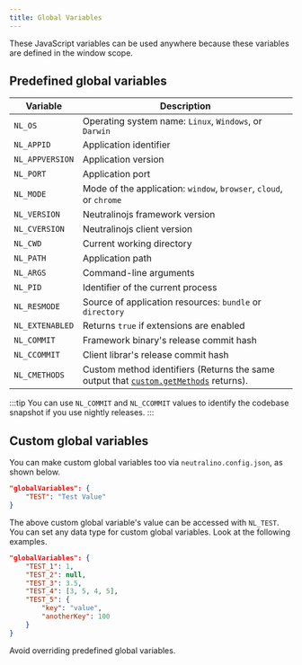 ```yaml
---
title: Global Variables
---
```


These JavaScript variables can be used anywhere because these variables are defined in the window scope.

## Predefined global variables

| Variable      | Description                                                   |
| --- | --- |
| `NL_OS`       | Operating system name: `Linux`, `Windows`, or `Darwin`        |
| `NL_APPID`    | Application identifier                                        |
| `NL_APPVERSION` | Application version                                         |
| `NL_PORT`     | Application port                                              |
| `NL_MODE`     | Mode of the application: `window`, `browser`, `cloud`, or `chrome`      |
| `NL_VERSION`  | Neutralinojs framework version                                   |
| `NL_CVERSION`  | Neutralinojs client version                                  |
| `NL_CWD`      | Current working directory                                     |
| `NL_PATH`     | Application path                                              |
| `NL_ARGS`     | Command-line arguments                                        |
| `NL_PID`      | Identifier of the current process                             |
| `NL_RESMODE`  | Source of application resources: `bundle` or `directory`      |
| `NL_EXTENABLED` | Returns `true` if extensions are enabled     |
| `NL_COMMIT` | Framework binary's release commit hash     |
| `NL_CCOMMIT` | Client librar's release commit hash     |
| `NL_CMETHODS` | Custom method identifiers (Returns the same output that [`custom.getMethods`](custom.md#customgetmethods) returns). |

:::tip
You can use `NL_COMMIT` and `NL_CCOMMIT` values to identify the codebase snapshot if you use nightly releases.
:::


## Custom global variables

You can make custom global variables too via `neutralino.config.json`, as shown
below.

```json
"globalVariables": {
    "TEST": "Test Value"
}
```

The above custom global variable's value can be accessed with `NL_TEST`. You can set any data type for
custom global variables. Look at the following examples.

```json
"globalVariables": {
    "TEST_1": 1,
    "TEST_2": null,
    "TEST_3": 3.5,
    "TEST_4": [3, 5, 4, 5],
    "TEST_5": {
        "key": "value",
        "anotherKey": 100
    }
}
```

Avoid overriding predefined global variables.

